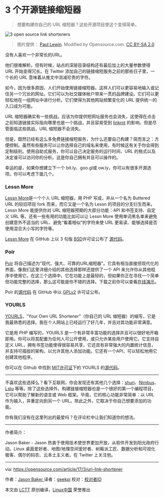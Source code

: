 3 个开源链接缩短器
============================================================

> 想要构建你自己的 URL 缩短器？这些开源项目使这个变得简单。

 ![3 open source link shorteners](https://opensource.com/sites/default/files/styles/image-full-size/public/images/life/links.png?itok=AumNmse7 "3 open source link shorteners") 
>图片提供： [Paul Lewin][2]. Modified by Opensource.com. [CC BY-SA 2.0][3]

没有人喜欢一个非常长的URL。

他们很难解析。但有时候，站点的深层目录结构还有最后加上的大量参数使得 URL 开始变得冗长。在 Twitter 添加自己的链接缩短服务之前的那些日子里，一个长的 URL 意味着从推文中消减珍贵的字符。

如今，因为很多原因，人们开始使用链接缩短器。这样人们可以更容易地输入或记住另一个冗长的网址。它们可以为社交媒体帐户带来一贯的品牌建设。它们可以更轻松地在一组网址中进行分析。它们使得为其他网站频繁变化的 URL 提供统一的入口成为可能。

URL 缩短器确实有一些挑战。应该为你提供短网址服务也会消失，这使得在点击之前知道链接实际指向哪里也是一个挑战，并且容易受到 [linkrot][4] 的影响。但是尽管面临这些挑战，URL 缩短器不会消失。

但是，既然已经有这么多免费链接缩短服务，为什么还要自己构建？简而言之：方便控制。虽然有些服务可以让你选择自己的域名来使用，有时候这有关于你会得到定制级别。使用自助式服务，你可以自己决定服务的运行时间、URL 的格式以及决定谁可以访问你的分析。这是你自己拥有并且可以操作的。

幸运的是，如果你想建立下一个 bit.ly、goo.gl或 ow.ly，你可以有很多开源选项。你可以考虑下面几个。

### Lessn More

[Lessn More][5]是一个个人 URL 缩短器，用 PHP 写成，并从一个名为 Buttered URL 的较旧项目 fork 而来，而它又是一个名为 Lessn 的项目的分支衍生而来。Lessn More 能提供你对 URL 缩短器预期的大部分功能：API 和书签支持、自定义 URL 等。还有一些有用的功能比如可以让 Lessn More 使用单词黑名单来避免创建意外不适当的 URL、避免“看着相似”的字符来使 URL 更易读、能够选择是否使用混合大小写的字符等。

[Lessn More][6] 在 GitHub 上以 3 句版 [BSD][8]许可证公布了 [源代码][7]。

### Polr

[Polr][9] 将自己描述为“现代、强大、可靠的URL缩短器”。它具有相当直接但现代化的界面，像我们这里详细介绍的其他选择那样还提供了一个 API 来允许你从其他程序中使用它。在这三个选择中，它在功能上是最轻的，但如果你正在寻找一个简单但功能完整的选择，那么这可能是你不错的选择。下载之前你可以查看[在线演示][10]。

Polr 的[源代码][11] 在 GitHub 中以 [GPLv2][12] 许可证公布。

### YOURLS

[YOURLS][13]，“Your Own URL Shortener”（你自己的 URL 缩短器）的缩写，它是我最熟悉的选择。我在个人网站上已经运行了好几年，并且对其功能非常满意。

它是用 PHP 编写的，YOURLS 是一个有非常丰富功能的选择并且可以很好地开箱即用。你可以将其配置为任何人可公开使用，或只允许某些用户使用它。它支持自定义 URL，拥有书签功能使得很容易共享，它还具有非常强大的内置统计信息，并支持可插拔的架构，以允许其他人添加功能。它还有一个API，可以轻松地用它创建其他程序。

你可以在 Github 中找到 [MIT许可证][15]下的 YOURLS 的[源代码][14]。

* * *

不喜欢这些选择么？看下互联网，你会发现还有其他几个选择：[shuri][16]、[Nimbus][17]、[Lstu][18] 等等。除了这些选择外，构建链接缩短器也是一个很好的第一个编程项目，它可以帮助了解新的语言或 Web 框架。毕竟，它的核心功能非常简单：以 URL 作为输入，并重定向到另一个 URL。除此之外，它取决于你自己想要添加的功能。

你有我们没有在这里列出的最爱吗？在评论栏中让我们知道你的想法。

--------------------------------------------------------------------------------

作者简介：

Jason Baker - Jason 热衷于使用技术使世界更加开放，从软件开发到阳光政府行动。Linux 桌面爱好者、地图/地理空间爱好者、树莓派工匠、数据分析和可视化极客、偶尔的码农、云本土主义者。在 Twitter 上关注他。

------------

via: https://opensource.com/article/17/3/url-link-shortener

作者：[Jason Baker ][a]
译者：[geekpi](https://github.com/geekpi)
校对：[校对者ID](https://github.com/校对者ID)

本文由 [LCTT](https://github.com/LCTT/TranslateProject) 原创编译，[Linux中国](https://linux.cn/) 荣誉推出

[a]:https://opensource.com/users/jason-baker
[1]:https://opensource.com/article/17/3/url-link-shortener?rate=5EGysFmjsUsxCc74bffDni4sFxxaIYiGRUG3UPznav8
[2]:https://www.flickr.com/photos/digypho/7905320090
[3]:https://creativecommons.org/licenses/by/2.0/
[4]:https://en.wikipedia.org/wiki/Linkrot
[5]:https://lessnmore.net/
[6]:https://lessnmore.net/
[7]:https://github.com/alanhogan/lessnmore
[8]:https://github.com/alanhogan/lessnmore/blob/master/LICENSE.txt
[9]:https://project.polr.me/
[10]:http://demo.polr.me/
[11]:https://github.com/cydrobolt/polr
[12]:https://github.com/cydrobolt/polr/blob/master/LICENSE
[13]:https://yourls.org/
[14]:https://github.com/YOURLS/YOURLS
[15]:https://github.com/YOURLS/YOURLS/blob/master/LICENSE.md
[16]:https://github.com/pips-/shuri
[17]:https://github.com/ethanal/nimbus
[18]:https://github.com/ldidry/lstu
[19]:https://opensource.com/user/19894/feed
[20]:https://opensource.com/article/17/3/url-link-shortener#comments
[21]:https://opensource.com/users/jason-baker
